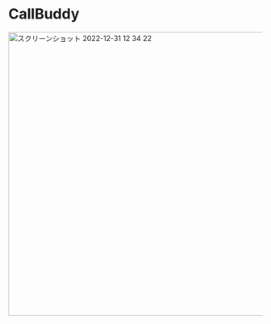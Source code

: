 # CallBuddy
<img width="563" alt="スクリーンショット 2022-12-31 12 34 22" src="https://user-images.githubusercontent.com/47273077/210123559-9ebd65e4-d4be-4502-9efe-66a7345698a8.gif">
